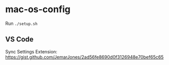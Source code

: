 # mac-os-config

Run `./setup.sh`

## VS Code
Sync Settings Extension: https://gist.github.com/JemarJones/2ad56fe8690d0f3126948e70bef65c65
